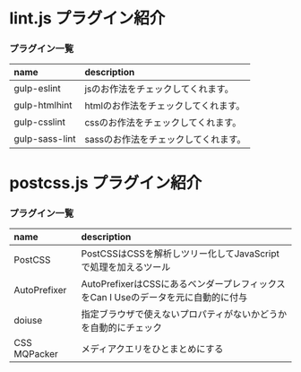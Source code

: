 # lint.js プラグイン紹介

### プラグイン一覧
| name | description |
|:-----------|:------------|
| gulp-eslint       | jsのお作法をチェックしてくれます。 |
| gulp-htmlhint       | htmlのお作法をチェックしてくれます。 |
| gulp-csslint       | cssのお作法をチェックしてくれます。 |
| gulp-sass-lint       | sassのお作法をチェックしてくれます。 |

# postcss.js プラグイン紹介

### プラグイン一覧
| name | description |
|:-----------|:------------|
| PostCSS       | PostCSSはCSSを解析しツリー化してJavaScriptで処理を加えるツール |
| AutoPrefixer       | AutoPrefixerはCSSにあるベンダープレフィックスをCan I Useのデータを元に自動的に付与 |
| doiuse       | 指定ブラウザで使えないプロパティがないかどうかを自動的にチェック |
| CSS MQPacker       | メディアクエリをひとまとめにする |
